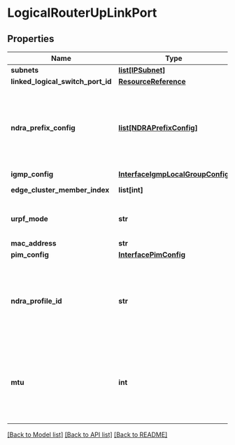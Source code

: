 # LogicalRouterUpLinkPort

## Properties
Name | Type | Description | Notes
------------ | ------------- | ------------- | -------------
**subnets** | [**list[IPSubnet]**](IPSubnet.md) | Logical router port subnets | 
**linked_logical_switch_port_id** | [**ResourceReference**](ResourceReference.md) |  | [optional] 
**ndra_prefix_config** | [**list[NDRAPrefixConfig]**](NDRAPrefixConfig.md) | Configuration to override the neighbor discovery router advertisement prefix time parameters at the subnet level. Note that users are allowed to override the prefix time only for IPv6 subnets which are configured on the port.  | [optional] 
**igmp_config** | [**InterfaceIgmpLocalGroupConfig**](InterfaceIgmpLocalGroupConfig.md) |  | [optional] 
**edge_cluster_member_index** | **list[int]** | Member index of the edge node on the cluster | 
**urpf_mode** | **str** | Unicast Reverse Path Forwarding mode | [optional] [default to 'STRICT']
**mac_address** | **str** | MAC address | [optional] 
**pim_config** | [**InterfacePimConfig**](InterfacePimConfig.md) |  | [optional] 
**ndra_profile_id** | **str** | Identifier of Neighbor Discovery Router Advertisement profile associated with port. When NDRA profile id is associated at both the port level and logical router level, the profile id specified at port level takes the precedence.  | [optional] 
**mtu** | **int** | Maximum transmission unit specifies the size of the largest packet that a network protocol can transmit. If not specified, the global logical MTU set in the /api/v1/global-configs/RoutingGlobalConfig API will be used.  | [optional] 

[[Back to Model list]](../README.md#documentation-for-models) [[Back to API list]](../README.md#documentation-for-api-endpoints) [[Back to README]](../README.md)

